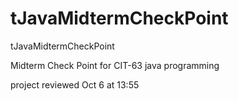 # tJavaMidtermCheckPoint
tJavaMidtermCheckPoint

Midterm Check Point for CIT-63 
java programming

project reviewed Oct 6 at 13:55 
